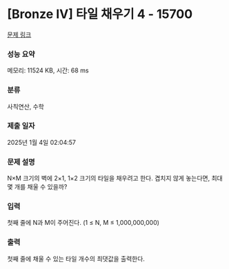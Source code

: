 # [Bronze IV] 타일 채우기 4 - 15700 

[문제 링크](https://www.acmicpc.net/problem/15700) 

### 성능 요약

메모리: 11524 KB, 시간: 68 ms

### 분류

사칙연산, 수학

### 제출 일자

2025년 1월 4일 02:04:57

### 문제 설명

<p>N×M 크기의 벽에 2×1, 1×2 크기의 타일을 채우려고 한다. 겹치지 않게 놓는다면, 최대 몇 개를 채울 수 있을까?</p>

### 입력 

 <p>첫째 줄에 N과 M이 주어진다. (1 ≤ N, M ≤ 1,000,000,000)</p>

### 출력 

 <p>첫째 줄에 채울 수 있는 타일 개수의 최댓값을 출력한다.</p>

